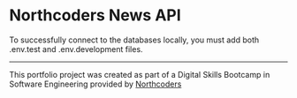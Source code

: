 # Northcoders News API

To successfully connect to the databases locally, you must add both .env.test and .env.development files.



--- 

This portfolio project was created as part of a Digital Skills Bootcamp in Software Engineering provided by [Northcoders](https://northcoders.com/)
